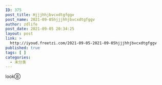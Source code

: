 ```yaml
---
ID: 375
post_title: Hjjjhhjbvcxdtgfggv
post_name: 2021-09-05hjjjhhjbvcxdtgfggv
author: zdlife
post_date: 2021-09-05 20:34:25
layout: post
link: >
  http://iyoud.freetzi.com/2021-09-05-2021-09-05hjjjhhjbvcxdtgfggv
published: true
tags: [ ]
categories:
  - 未分类
---
```

<!-- wp:paragraph -->

look⑧

<!-- /wp:paragraph -->